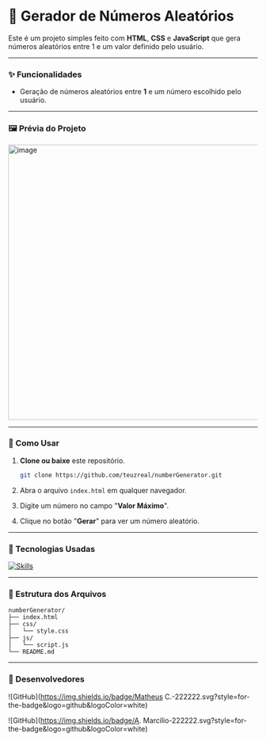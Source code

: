 # 🎲 Gerador de Números Aleatórios

Este é um projeto simples feito com **HTML**, **CSS** e **JavaScript** que gera números aleatórios entre 1 e um valor definido pelo usuário.

---

### ✨ Funcionalidades

- Geração de números aleatórios entre **1** e um número escolhido pelo usuário.

---

### 🖼️ Prévia do Projeto

<img width="532" height="556" alt="image" src="https://github.com/user-attachments/assets/c6441f88-0d68-45e7-a8d0-14c41d447a58" />

---

### 🚀 Como Usar

1. **Clone ou baixe** este repositório.
   
   ```bash
   git clone https://github.com/teuzreal/numberGenerator.git
3. Abra o arquivo `index.html` em qualquer navegador.
4. Digite um número no campo "**Valor Máximo**".
5. Clique no botão "**Gerar**" para ver um número aleatório.

---

### 🧠 Tecnologias Usadas

[![Skills](https://skillicons.dev/icons?i=html,css,js)](https://skillicons.dev)

---

### 📂 Estrutura dos Arquivos

```
numberGenerator/
├── index.html
├── css/
│   └── style.css
├── js/
│   └── script.js
└── README.md
```
---

### 👥️ Desenvolvedores

![GitHub](https://img.shields.io/badge/Matheus C.-222222.svg?style=for-the-badge&logo=github&logoColor=white)

![GitHub](https://img.shields.io/badge/A. Marcílio-222222.svg?style=for-the-badge&logo=github&logoColor=white)
